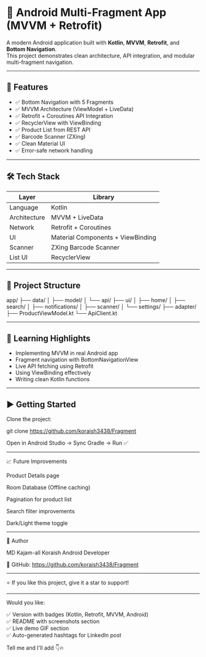 # 📱 Android Multi-Fragment App (MVVM + Retrofit)

A modern Android application built with **Kotlin**, **MVVM**, **Retrofit**, and **Bottom Navigation**.  
This project demonstrates clean architecture, API integration, and modular multi-fragment navigation.

---

## 🚀 Features

- ✅ Bottom Navigation with 5 Fragments  
- ✅ MVVM Architecture (ViewModel + LiveData)  
- ✅ Retrofit + Coroutines API Integration  
- ✅ RecyclerView with ViewBinding  
- ✅ Product List from REST API  
- ✅ Barcode Scanner (ZXing)  
- ✅ Clean Material UI  
- ✅ Error-safe network handling  

---

## 🛠️ Tech Stack

| Layer | Library |
|------|---------|
| Language | Kotlin |
| Architecture | MVVM + LiveData |
| Network | Retrofit + Coroutines |
| UI | Material Components + ViewBinding |
| Scanner | ZXing Barcode Scanner |
| List UI | RecyclerView |

---

## 📂 Project Structure

app/ ├── data/ │   ├── model/ │   └── api/ ├── ui/ │   ├── home/ │   ├── search/ │   ├── notifications/ │   ├── scanner/ │   └── settings/ ├── adapter/ ├── ProductViewModel.kt └── ApiClient.kt

---

## 🧠 Learning Highlights

- Implementing MVVM in real Android app
- Fragment navigation with BottomNavigationView
- Live API fetching using Retrofit
- Using ViewBinding effectively
- Writing clean Kotlin functions

---

## ▶️ Getting Started

Clone the project:

git clone https://github.com/koraish3438/Fragment

Open in Android Studio → Sync Gradle → Run ✅


---

📈 Future Improvements

Product Details page

Room Database (Offline caching)

Pagination for product list

Search filter improvements

Dark/Light theme toggle



---

👤 Author

MD Kajam-all Koraish
Android Developer

🔗 GitHub: https://github.com/koraish3438/Fragment 


---

⭐ If you like this project, give it a star to support!

---

Would you like:

✅ Version with badges (Kotlin, Retrofit, MVVM, Android)  
✅ README with screenshots section  
✅ Live demo GIF section  
✅ Auto-generated hashtags for LinkedIn post  

Tell me and I'll add 👇🔥
